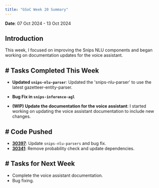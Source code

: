 ```yaml
---
title: "GSoC Week 20 Summary"
---
```



<!-- # GSoC Week 08 Summary -->
**Date**: 07 Oct 2024 - 13 Oct 2024

## Introduction
This week, I focused on improving the Snips NLU components and began working on documentation updates for the voice assistant.

## # Tasks Completed This Week
- **Updated `snips-nlu-parser`**: Updated the 'snips-nlu-parser' to use the latest gazetteer-entity-parser.

- **Bug Fix in `snips-inference-agl`**

- **(WIP) Update the documentation for the voice assistant**: I started working on updating the voice assistant documentation to include new changes.

## # Code Pushed
- **[30397](https://gerrit.automotivelinux.org/gerrit/c/AGL/meta-agl-devel/+/30397)**: Update `snips-nlu-parsers` and bug fix.
- **[30341](https://gerrit.automotivelinux.org/gerrit/c/src/snips-inference-agl/+/30341)**: Remove probability check and update dependencies.

## # Tasks for Next Week
- Complete the voice assistant documentation.
- Bug fixing.

<br>
<br>
